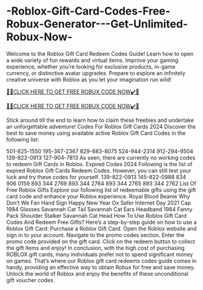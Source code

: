 # -Roblox-Gift-Card-Codes-Free-Robux-Generator---Get-Unlimited-Robux-Now-
Welcome to the Roblox Gift Card Redeem Codes Guide! Learn how to open a wide variety of fun rewards and virtual items. Improve your gaming experience, whether you’re looking for exclusive products, in-game currency, or distinctive avatar upgrades. Prepare to explore an infinitely creative universe with Roblox as you let your imagination run wild!

[🎁🎁CLICK HERE TO GET FREE ROBUX CODE NOW✔️🎁](https://earnsters.com/roblox-generator/)

[🎁🎁CLICK HERE TO GET FREE ROBUX CODE NOW✔️🎁](https://earnsters.com/roblox-generator/)

Stick around till the end to learn how to claim these freebies and undertake an unforgettable adventure!
Codes For Roblox Gift Cards 2024
Discover the best to save money using available active Roblox Gift Card Codes in the following list:

501-825-1550
195-367-2367
829-883-8075
524-944-2314
912-294-9504
139-822-0913
127-904-7813
As seen, there are currently no working codes to redeem Gift Cards in Roblox.
Expired Codes 2024
Following is the list of expired Roblox Gift Cards Redeem Codes. However, you can still test your luck and try these codes for yourself.
139-822-0913
145-822-0988
834 906 0159
893 344 2769
893 344 2764
893 344 2765
893 344 2762
List Of Free Roblox Gifts
Explore our following list of redeemable gifts using the gift card code and enhance your Roblox experience.
Royal Blood Beanie
Why Don’t We Fan Hand Sign
Happy New Year Ox
Safer Internet Day 2021 Cap
1984 Glasses
Savannah Cat Tail
Savannah Cat Ears Headband
1984 Fanny Pack
Shoulder Stalker
Savannah Cat Head
How To Use Roblox Gift Card Codes And Redeem Free Gifts?
Here’s a step-by-step guide on how to use a Roblox Gift Card:
Purchase a Roblox Gift Card.
Open the Roblox website and sign in to your account.
Navigate to the promo codes section.
Enter the promo code provided on the gift card.
Click on the redeem button to collect the gift items and enjoy!
In conclusion, with the high cost of purchasing ROBLOX gift cards, many individuals prefer not to spend significant money on games. That’s where our Roblox gift card redeems codes guide comes in handy, providing an effective way to obtain Robux for free and save money. Unlock the world of Roblox and enjoy the benefits of these unconditional gift voucher codes.
